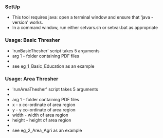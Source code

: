 
### SetUp

* This tool requires java: open a terminal window and ensure that 'java -version' works.
* In a command window, run either setvars.sh or setvar.bat as appropriate

### Usage: Basic Thresher
* 'runBasicThesher' script takes 5 arguments
* arg 1 - folder containing PDF files
*
* see eg_1_Basic_Education as an example

### Usage: Area Thresher
* 'runAreaThesher' script takes 5 arguments
*
* arg 1 - folder containing PDF files
* x - x co-ordinate of area region
* y - y co-ordinate of area region
* width - width of area region
* height - height of area region 
*
* see eg_2_Area_Agri as an example

